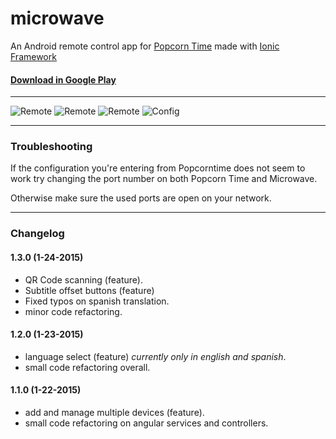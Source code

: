 microwave
=========

An Android remote control app for [Popcorn Time](https://popcorntime.io/) made with [Ionic Framework](http://ionicframework.com/)

#### [Download in Google Play](https://play.google.com/store/apps/details?id=com.eruecco.microwave)

---

![Remote](http://oscarviquez.com/screenshots/microwave/remote.png "Remote")
![Remote](http://oscarviquez.com/screenshots/microwave/devices.png "Devices")
![Remote](http://oscarviquez.com/screenshots/microwave/details.png "Details")
![Config](http://oscarviquez.com/screenshots/microwave/config.png "Config")

---

### Troubleshooting
If the configuration you're entering from Popcorntime does not seem to work try changing the port number on both Popcorn Time and Microwave.

Otherwise make sure the used ports are open on your network.

---

### Changelog

#### 1.3.0 (1-24-2015)
- QR Code scanning (feature).
- Subtitle offset buttons (feature)
- Fixed typos on spanish translation.
- minor code refactoring. 

#### 1.2.0 (1-23-2015)
- language select (feature) *currently only in english and spanish*.
- small code refactoring overall. 

#### 1.1.0 (1-22-2015)
- add and manage multiple devices (feature).
- small code refactoring on angular services and controllers.


